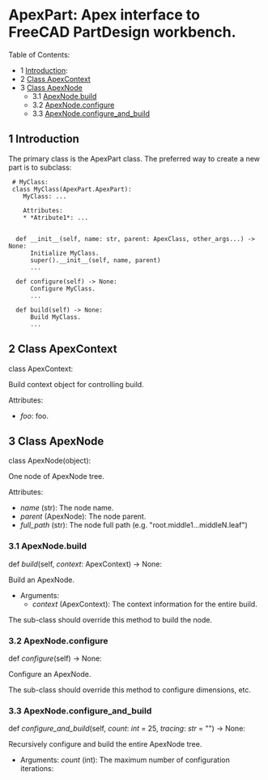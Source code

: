 # ApexPart: Apex interface to FreeCAD PartDesign workbench.

Table of Contents:
* 1 [Introduction](#introduction):
* 2 [Class ApexContext](#apexcontext)
* 3 [Class ApexNode](#apexnode)
  * 3.1 [ApexNode.build](#apexnode-build)
  * 3.2 [ApexNode.configure](#apexnode-configure)
  * 3.3 [ApexNode.configure\_and\_build](#apexnode-configure-and-build)

## 1 <a name="introduction"></a>Introduction


The primary class is the ApexPart class.  The preferred way to create a new part is
to subclass:

     # MyClass:
     class MyClass(ApexPart.ApexPart):
        MyClass: ...

        Attributes:
        * *Atribute1*: ...
        

      def __init__(self, name: str, parent: ApexClass, other_args...) -> None:
          Initialize MyClass.
          super().__init__(self, name, parent)
          ...

      def configure(self) -> None:
          Configure MyClass.
          ...

      def build(self) -> None:
          Build MyClass.
          ...


## 2 Class ApexContext <a name="apexcontext"></a>

class ApexContext:

Build context object for controlling build.

Attributes:
* *foo*: foo.


## 3 Class ApexNode <a name="apexnode"></a>

class ApexNode(object):

One node of ApexNode tree.

Attributes:
* *name* (str): The node name.
* *parent* (ApexNode): The node parent.
* *full\_path* (str):  The node full path (e.g. "root.middle1...middleN.leaf")


### 3.1 ApexNode.build <a name="apexnode-build"></a>

def *build*(self, *context*:  ApexContext) -> None:

Build an ApexNode.

* Arguments:
  * *context* (ApexContext): The context information for the entire build.

The sub-class should override this method to build the node.

### 3.2 ApexNode.configure <a name="apexnode-configure"></a>

def *configure*(self) -> None:

Configure an ApexNode.

The sub-class should override this method to configure dimensions, etc.

### 3.3 ApexNode.configure\_and\_build <a name="apexnode-configure-and-build"></a>

def *configure\_and\_build*(self, *count*:  *int* = 25, *tracing*:  *str* = "") -> None:

Recursively configure and build the entire ApexNode tree.

* Arguments:
  *count* (int): The maximum number of configuration iterations:
